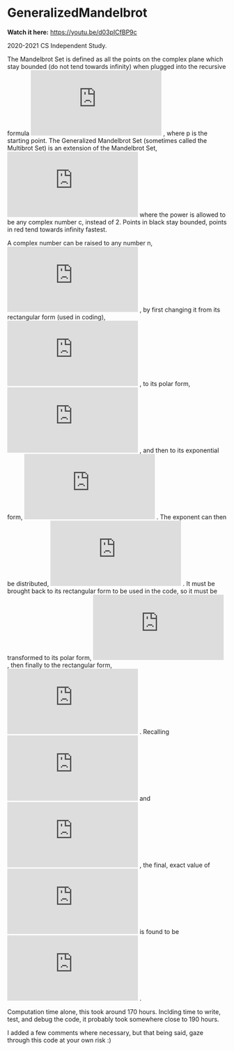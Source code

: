 # GeneralizedMandelbrot

**Watch it here:** https://youtu.be/d03pICfBP9c

2020-2021 CS Independent Study.

The Mandelbrot Set is defined as all the points on the complex plane which stay bounded (do not tend towards infinity) when plugged into the recursive formula ![equation](https://latex.codecogs.com/png.latex?%5Cinline%20%5Cbg_white%20z_n%20%3D%20z_%7Bn-1%7D%5E2%20&plus;%20p) , where p is the starting point. The Generalized Mandelbrot Set (sometimes called the Multibrot Set) is an extension of the Mandelbrot Set, ![equation](https://latex.codecogs.com/png.latex?%5Cinline%20%5Cbg_white%20z_n%20%3D%20z_%7Bn-1%7D%5Ec%20&plus;%20p) where the power is allowed to be any complex number c, instead of 2. Points in black stay bounded, points in red tend towards infinity fastest.

A complex number can be raised to any number n, ![equation](https://latex.codecogs.com/png.latex?%5Cinline%20%5Cbg_white%20n%5Cin%5Cmathbb%7BR%7D) , by first changing it from its rectangular form (used in coding), ![equation](https://latex.codecogs.com/png.latex?%5Cinline%20%5Cbg_white%20%28a&plus;bi%29%5En) , to its polar form, ![equation](https://latex.codecogs.com/png.latex?%5Cinline%20%5Cbg_white%20%28r%28%5Ccos%7B%5Ctheta%7D&plus;i%5Csin%7B%5Ctheta%7D%29%29%5En) , and then to its exponential form, ![equation](https://latex.codecogs.com/png.latex?%5Cinline%20%5Cbg_white%20%28re%5E%7Bi%5Ctheta%7D%29%5En) . The exponent can then be distributed, ![equation](https://latex.codecogs.com/png.latex?%5Cinline%20%5Cbg_white%20r%5Ene%5E%7Bni%5Ctheta%7D) . It must be brought back to its rectangular form to be used in the code, so it must be transformed to its polar form, ![equation](https://latex.codecogs.com/png.latex?%5Cinline%20%5Cbg_white%20r%5En%28%5Ccos%7B%28n%5Ctheta%29%7D&plus;i%5Csin%7B%28n%5Ctheta%29%7D%29) , then finally to the rectangular form, ![equation](https://latex.codecogs.com/png.latex?%5Cinline%20%5Cbg_white%20r%5En%5Ccos%7B%28n%5Ctheta%29%7D&plus;ir%5En%5Csin%7B%28n%5Ctheta%29%7D) . Recalling ![equation](https://latex.codecogs.com/png.latex?%5Cinline%20%5Cbg_white%20r%3D%5Csqrt%5B2%5D%7Ba&plus;b%7D) and ![equation](https://latex.codecogs.com/png.latex?%5Cinline%20%5Cbg_white%20%5Ctheta%3D%5Ctan%5E%7B-1%7D%7B%28%5Cfrac%7Ba%7D%7Bb%7D%29%7D) , the final, exact value of ![equation](https://latex.codecogs.com/png.latex?%5Cinline%20%5Cbg_white%20%28a&plus;bi%29%5En) is found to be ![equation](https://latex.codecogs.com/png.latex?%5Cinline%20%5Cbg_white%20%28%5Csqrt%5B2%5D%7Ba&plus;b%7D%29%5En%5Ccos%7B%28n%5Ctan%5E%7B-1%7D%7B%28%5Cfrac%7Ba%7D%7Bb%7D%29%7D%29%7D&plus;i%28%5Csqrt%5B2%5D%7Ba&plus;b%7D%29%5En%5Csin%7B%28n%5Ctan%5E%7B-1%7D%7B%28%5Cfrac%7Ba%7D%7Bb%7D%29%7D%29%7D) .

Computation time alone, this took around 170 hours.
Inclding time to write, test, and debug the code, it probably took somewhere close to 190 hours.

I added a few comments where necessary, but that being said, gaze through this code at your own risk :)
